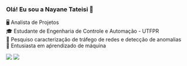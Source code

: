 ### Olá! Eu sou a Nayane Tateisi 👋

<p>🖥️ Analista de Projetos<br/>
🎓 Estudante de Engenharia de Controle e Automação - UTFPR<br/>
🔭 Pesquiso caracterização de tráfego de redes e detecção de anomalias<br/>
🌱 Entusiasta em aṕrendizado de máquina<p>

  <div>
  <a href = "mailto:nayanetateisi@gmail.com"><img src="https://img.shields.io/badge/-Gmail-%23333?style=for-the-badge&logo=gmail&logoColor=white" target="_blank"></a>
     <a href="https://www.linkedin.com/in/nayanetateisi/" target="_blank"><img src="https://img.shields.io/badge/-LinkedIn-%230077B5?style=for-the-badge&logo=linkedin&logoColor=white" target="_blank"></a> 
   </div>
